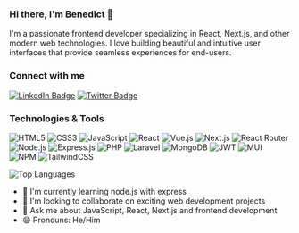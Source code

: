 ### Hi there, I'm Benedict 👋

I'm a passionate frontend developer specializing in React, Next.js, and other modern web technologies. I love building beautiful and intuitive user interfaces that provide seamless experiences for end-users.

### Connect with me

[![LinkedIn Badge](https://img.shields.io/badge/-Benedict%20Umeozor-blue?style=flat-square&logo=Linkedin&logoColor=white&link=https://www.linkedin.com/in/benedict-umeozor-014b70228/)](https://www.linkedin.com/in/benedict-umeozor-014b70228/)
[![Twitter Badge](https://img.shields.io/badge/-@dev_benedict-1ca0f1?style=flat-square&labelColor=1ca0f1&logo=twitter&logoColor=white&link=https://twitter.com/dev_benedict)](https://twitter.com/dev_benedict)

### Technologies & Tools

![HTML5](https://img.shields.io/badge/html5-%23E34F26.svg?style=for-the-badge&logo=html5&logoColor=white)
![CSS3](https://img.shields.io/badge/css3-%231572B6.svg?style=for-the-badge&logo=css3&logoColor=white)
![JavaScript](https://img.shields.io/badge/javascript-%23323330.svg?style=for-the-badge&logo=javascript&logoColor=%23F7DF1E)
![React](https://img.shields.io/badge/react-%2320232a.svg?style=for-the-badge&logo=react&logoColor=%2361DAFB)
![Vue.js](https://img.shields.io/badge/Vue.js-4FC08D?style=for-the-badge&logo=vue.js&logoColor=white)
![Next.js](https://img.shields.io/badge/nextjs-%2320232a.svg?style=for-the-badge&logo=nextjs&logoColor=%2361DAFB)
![React Router](https://img.shields.io/badge/React_Router-CA4245?style=for-the-badge&logo=react-router&logoColor=white)
![Node.js](https://img.shields.io/badge/node.js-6DA55F?style=for-the-badge&logo=node.js&logoColor=white)
![Express.js](https://img.shields.io/badge/express.js-%23404d59.svg?style=for-the-badge&logo=express&logoColor=%2361DAFB)
![PHP](https://img.shields.io/badge/PHP-777BB4?style=for-the-badge&logo=php&logoColor=white)
![Laravel](https://img.shields.io/badge/Laravel-FF2D20?style=for-the-badge&logo=laravel&logoColor=white)
![MongoDB](https://img.shields.io/badge/MongoDB-47A248?style=for-the-badge&logo=mongodb&logoColor=white)
![JWT](https://img.shields.io/badge/JWT-black?style=for-the-badge&logo=JSON%20web%20tokens)
![MUI](https://img.shields.io/badge/MUI-%230081CB.svg?style=for-the-badge&logo=mui&logoColor=white)
![NPM](https://img.shields.io/badge/NPM-%23000000.svg?style=for-the-badge&logo=npm&logoColor=white)
![TailwindCSS](https://img.shields.io/badge/tailwindcss-%2338B2AC.svg?style=for-the-badge&logo=tailwind-css&logoColor=white)



![Top Languages](https://github-readme-stats.vercel.app/api/top-langs/?username=BenedictUmeozor&theme=dark&hide_border=false&include_all_commits=true&count_private=true&layout=compact)

- 🔭 I'm currently learning node.js with express
- 👯 I'm looking to collaborate on exciting web development projects
- 💬 Ask me about JavaScript, React, Next.js and frontend development
- 😄 Pronouns: He/Him
